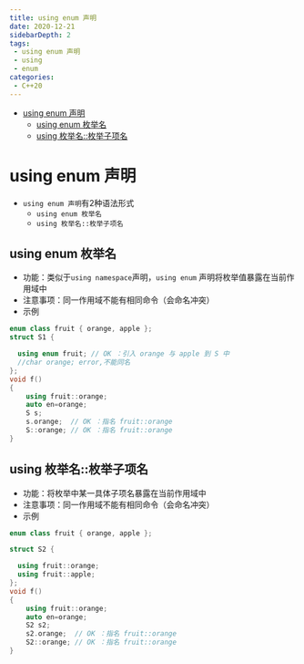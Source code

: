 ```yaml
---
title: using enum 声明
date: 2020-12-21
sidebarDepth: 2
tags:
 - using enum 声明
 - using
 - enum
categories:
 - C++20
---
```

- [using enum 声明](#using-enum-声明)
  - [using enum 枚举名](#using-enum-枚举名)
  - [using 枚举名::枚举子项名](#using-枚举名枚举子项名)
# using enum 声明
- `using enum 声明`有2种语法形式
  - `using enum 枚举名`
  - `using 枚举名::枚举子项名`
## using enum 枚举名
- 功能：类似于`using namespace`声明，`using enum` 声明将枚举值暴露在当前作用域中
- 注意事项：同一作用域不能有相同命令（会命名冲突）
- 示例
```c++
enum class fruit { orange, apple };
struct S1 {

  using enum fruit; // OK ：引入 orange 与 apple 到 S 中
  //char orange; error,不能同名
};
void f()
{
    using fruit::orange;
    auto en=orange;
    S s;
    s.orange;  // OK ：指名 fruit::orange
    S::orange; // OK ：指名 fruit::orange
}
```
## using 枚举名::枚举子项名
- 功能：将枚举中某一具体子项名暴露在当前作用域中
- 注意事项：同一作用域不能有相同命令（会命名冲突）
- 示例
```c++
enum class fruit { orange, apple };

struct S2 {

  using fruit::orange;
  using fruit::apple;
};
void f()
{
    using fruit::orange;
    auto en=orange;
    S2 s2;
    s2.orange;  // OK ：指名 fruit::orange
    S2::orange; // OK ：指名 fruit::orange
}
```